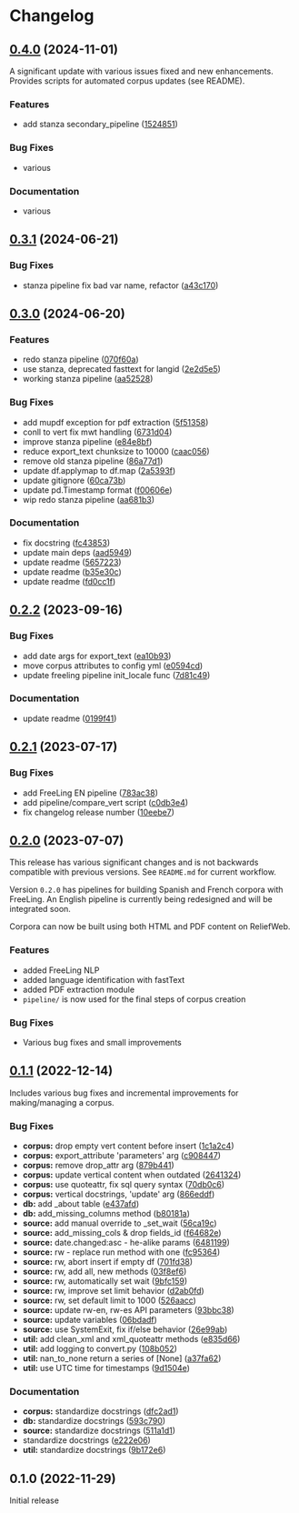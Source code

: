 # Changelog

## [0.4.0](https://github.com/engisalor/corpusama/compare/v0.3.1...v0.4.0) (2024-11-01)

A significant update with various issues fixed and new enhancements. Provides scripts for automated corpus updates (see README).

### Features

* add stanza secondary_pipeline ([1524851](https://github.com/engisalor/corpusama/commit/15248510f4c41e6426fbbcca988b8ee8eca28a38))

### Bug Fixes

* various

### Documentation

* various

## [0.3.1](https://github.com/engisalor/corpusama/compare/v0.3.0...v0.3.1) (2024-06-21)


### Bug Fixes

* stanza pipeline fix bad var name, refactor ([a43c170](https://github.com/engisalor/corpusama/commit/a43c1706e444997014ab4a2af5027309eab65398))

## [0.3.0](https://github.com/engisalor/corpusama/compare/v0.2.2...v0.3.0) (2024-06-20)


### Features

* redo stanza pipeline ([070f60a](https://github.com/engisalor/corpusama/commit/070f60a5ef7300d7abe5ae214ad8a91b844b1c5f))
* use stanza, deprecated fasttext for langid ([2e2d5e5](https://github.com/engisalor/corpusama/commit/2e2d5e5203b44afc1d9e0d99cb5e00a0f1ee84cb))
* working stanza pipeline ([aa52528](https://github.com/engisalor/corpusama/commit/aa525287e78fb1e051d5ecfa29b0867bb2edaa0f))


### Bug Fixes

* add mupdf exception for pdf extraction ([5f51358](https://github.com/engisalor/corpusama/commit/5f513583de0e5873306b1d715121ac9ae4395b98))
* conll to vert fix mwt handling ([6731d04](https://github.com/engisalor/corpusama/commit/6731d04318029b24b0f9d4300800583cd121d122))
* improve stanza pipeline ([e84e8bf](https://github.com/engisalor/corpusama/commit/e84e8bffa2b56fd0571fe227a4e61fca0ac86c21))
* reduce export_text chunksize to 10000 ([caac056](https://github.com/engisalor/corpusama/commit/caac0560dcc3fef8daa214999c0295a940e93444))
* remove old stanza pipeline ([86a77d1](https://github.com/engisalor/corpusama/commit/86a77d16ed74d6cdc8bd5414f7e9f574b211246e))
* update df.applymap to df.map ([2a5393f](https://github.com/engisalor/corpusama/commit/2a5393f652918b8214848907493c101c5fb90a34))
* update gitignore ([60ca73b](https://github.com/engisalor/corpusama/commit/60ca73b6722c44645a7c76fd7dcd426f0a98ad7a))
* update pd.Timestamp format ([f00606e](https://github.com/engisalor/corpusama/commit/f00606e9f03e01e65da978d8097dcf62ff1ba0cf))
* wip redo stanza pipeline ([aa681b3](https://github.com/engisalor/corpusama/commit/aa681b31dbf69d85e27322692d76315d3b19e9eb))


### Documentation

* fix docstring ([fc43853](https://github.com/engisalor/corpusama/commit/fc438531ba89633617e8ba418a9d942a31cb7305))
* update main deps ([aad5949](https://github.com/engisalor/corpusama/commit/aad5949b0c005bfea3a62cbbb290320efd3f3e61))
* update readme ([5657223](https://github.com/engisalor/corpusama/commit/5657223ac1b8eb78be2ea356ad93c113a6a593cd))
* update readme ([b35e30c](https://github.com/engisalor/corpusama/commit/b35e30c21b4e55a536cea2562b869e36bd69188a))
* update readme ([fd0cc1f](https://github.com/engisalor/corpusama/commit/fd0cc1fa5efcafc0a0bb55d54742e83b71ffdf4a))

## [0.2.2](https://github.com/engisalor/corpusama/compare/v0.2.1...v0.2.2) (2023-09-16)


### Bug Fixes

* add date args for export_text ([ea10b93](https://github.com/engisalor/corpusama/commit/ea10b9323ced8e9e806343bee907f1c82ce2a601))
* move corpus attributes to config yml ([e0594cd](https://github.com/engisalor/corpusama/commit/e0594cd96c0fed0ed6a341a8b3e0eba2eb46d17d))
* update freeling pipeline init_locale func ([7d81c49](https://github.com/engisalor/corpusama/commit/7d81c49988e2619be800fe2f25a70611b1ba1e64))


### Documentation

* update readme ([0199f41](https://github.com/engisalor/corpusama/commit/0199f412aec14d1f94a4386574752642d3d16a92))

## [0.2.1](https://github.com/engisalor/corpusama/compare/v0.2.0...v0.2.1) (2023-07-17)


### Bug Fixes

* add FreeLing EN pipeline ([783ac38](https://github.com/engisalor/corpusama/commit/783ac3845c0870089a198cce9b0979c344dbda0c))
* add pipeline/compare_vert script ([c0db3e4](https://github.com/engisalor/corpusama/commit/c0db3e48fd199c5ebb3ba6e3d23589e6846197f1))
* fix changelog release number ([10eebe7](https://github.com/engisalor/corpusama/commit/10eebe743c00354515f4d812a0239e5186c0d9e0))

## [0.2.0](https://github.com/engisalor/corpusama/compare/v0.1.1...v0.2.0) (2023-07-07)

This release has various significant changes and is not backwards compatible with previous versions. See `README.md` for current workflow.

Version `0.2.0` has pipelines for building Spanish and French corpora with FreeLing. An English pipeline is currently being redesigned and will be integrated soon.

Corpora can now be built using both HTML and PDF content on ReliefWeb.

### Features

* added FreeLing NLP
* added language identification with fastText
* added PDF extraction module
* `pipeline/` is now used for the final steps of corpus creation

### Bug Fixes

* Various bug fixes and small improvements

## [0.1.1](https://github.com/Humanitarian-Encyclopedia/corpusama/compare/v0.1.0...v0.1.1) (2022-12-14)

Includes various bug fixes and incremental improvements for making/managing a corpus.

### Bug Fixes

* **corpus:** drop empty vert content before insert ([1c1a2c4](https://github.com/Humanitarian-Encyclopedia/corpusama/commit/1c1a2c4939c75bfb2ba63fe646a3c6b9d508e952))
* **corpus:** export_attribute 'parameters' arg ([c908447](https://github.com/Humanitarian-Encyclopedia/corpusama/commit/c9084479cfb576fe24ad08a4372dfbb56867e24c))
* **corpus:** remove drop_attr arg ([879b441](https://github.com/Humanitarian-Encyclopedia/corpusama/commit/879b4419254efe0a11c6fef8f42bae3a29b0a99c))
* **corpus:** update vertical content when outdated ([2641324](https://github.com/Humanitarian-Encyclopedia/corpusama/commit/2641324b440ec6e044f34e28458cc1629ed4348b))
* **corpus:** use quoteattr, fix sql query syntax ([70db0c6](https://github.com/Humanitarian-Encyclopedia/corpusama/commit/70db0c6d2bb752c7e3c3afd9ad2051cb217d0047))
* **corpus:** vertical docstrings, 'update' arg ([866eddf](https://github.com/Humanitarian-Encyclopedia/corpusama/commit/866eddf631019e7e04f3352b38f14dd99247e2f4))
* **db:** add _about table ([e437afd](https://github.com/Humanitarian-Encyclopedia/corpusama/commit/e437afd3a759876ae1336735f1508e0a9f3bc5b0))
* **db:** add_missing_columns method ([b80181a](https://github.com/Humanitarian-Encyclopedia/corpusama/commit/b80181ae547619d9fd195e5d721fa92d49279deb))
* **source:** add manual override to _set_wait ([56ca19c](https://github.com/Humanitarian-Encyclopedia/corpusama/commit/56ca19cfb3332a6db06babca6d09b389ebfc3770))
* **source:** add_missing_cols & drop fields_id ([f64682e](https://github.com/Humanitarian-Encyclopedia/corpusama/commit/f64682e06e009d2cd1f980402d16760081d31e01))
* **source:** date.changed:asc - he-alike params ([6481199](https://github.com/Humanitarian-Encyclopedia/corpusama/commit/6481199ff88326963807d0886ef197e7c54d2420))
* **source:** rw - replace run method with one ([fc95364](https://github.com/Humanitarian-Encyclopedia/corpusama/commit/fc9536442115eff03745da6755bbc022569ed8e1))
* **source:** rw, abort insert if empty df ([701fd38](https://github.com/Humanitarian-Encyclopedia/corpusama/commit/701fd387b8e610ed833978545c6ced36b6ed8b56))
* **source:** rw, add all, new methods ([03f8ef6](https://github.com/Humanitarian-Encyclopedia/corpusama/commit/03f8ef6d849d21bd9329ebbe81f77c82e8ebca25))
* **source:** rw, automatically set wait ([9bfc159](https://github.com/Humanitarian-Encyclopedia/corpusama/commit/9bfc159d2e3a0904dec554c3168136d11a521b4b))
* **source:** rw, improve set limit behavior ([d2ab0fd](https://github.com/Humanitarian-Encyclopedia/corpusama/commit/d2ab0fdb695f8392cf4e46deca84497842ec3895))
* **source:** rw, set default limit to 1000 ([526aacc](https://github.com/Humanitarian-Encyclopedia/corpusama/commit/526aacc28a73aa4ab3e613acaec2d93e530ce905))
* **source:** update rw-en, rw-es API parameters ([93bbc38](https://github.com/Humanitarian-Encyclopedia/corpusama/commit/93bbc3860e625a00db1643ae63f9e9dcc668c598))
* **source:** update variables ([06bdadf](https://github.com/Humanitarian-Encyclopedia/corpusama/commit/06bdadff5ac19999c647da30c44b559895cc7cab))
* **source:** use SystemExit, fix if/else behavior ([26e99ab](https://github.com/Humanitarian-Encyclopedia/corpusama/commit/26e99ab9358ca815cdd2fa76fe4287d9f4da8eba))
* **util:** add clean_xml and xml_quoteattr methods ([e835d66](https://github.com/Humanitarian-Encyclopedia/corpusama/commit/e835d66b2635038e604d2f5c9825ba47ab9f9734))
* **util:** add logging to convert.py ([108b052](https://github.com/Humanitarian-Encyclopedia/corpusama/commit/108b05283fd14ed9d6d3a71a95aee4ad4c68d1a5))
* **util:** nan_to_none return a series of [None] ([a37fa62](https://github.com/Humanitarian-Encyclopedia/corpusama/commit/a37fa622d077bedf61e0698b990a86feb0e49641))
* **util:** use UTC time for timestamps ([9d1504e](https://github.com/Humanitarian-Encyclopedia/corpusama/commit/9d1504ee3e0f4f4dc3af7c4b3ba8df84f6b6f6ab))


### Documentation

* **corpus:** standardize docstrings ([dfc2ad1](https://github.com/Humanitarian-Encyclopedia/corpusama/commit/dfc2ad10f0ce7b5abf9f1b0263239f8dff99450b))
* **db:** standardize docstrings ([593c790](https://github.com/Humanitarian-Encyclopedia/corpusama/commit/593c7903eed7ac98f77349be2956b98e3b855b0d))
* **source:** standardize docstrings ([511a1d1](https://github.com/Humanitarian-Encyclopedia/corpusama/commit/511a1d16635a651b5d1897d49b9664bf1f391630))
* standardize docstrings ([e222e06](https://github.com/Humanitarian-Encyclopedia/corpusama/commit/e222e065d2504951672465b611420568db48e62d))
* **util:** standardize docstrings ([9b172e6](https://github.com/Humanitarian-Encyclopedia/corpusama/commit/9b172e6645ef2bb8e3525b7a227bd979663c7149))

## 0.1.0 (2022-11-29)

Initial release
